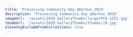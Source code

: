 ```yaml
---
title: 'Processing Community Day @Aarhus 2019'
description: 'Processing Community Day @Aarhus 2019'
imageUrl: '/assets/2020_GalleryThumbs/large/PCD-1251.jpg'
thumbUrl: '/assets/2020_GalleryThumbs/thumbs/19.jpg'
eleventyExcludeFromCollections: true
---
```

